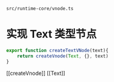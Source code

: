 `src/runtime-core/vnode.ts`

# 实现 Text 类型节点

```ts
export function createTextVNode(text){
	return createVnode(Text, {}, text)
}
```

[[createVnode]]
[[Text]]